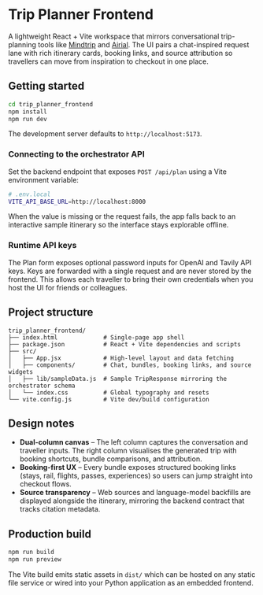 # Trip Planner Frontend

A lightweight React + Vite workspace that mirrors conversational trip-planning tools like [Mindtrip](https://mindtrip.ai/chat/) and [Airial](https://www.airial.travel/chat). The UI pairs a chat-inspired request lane with rich itinerary cards, booking links, and source attribution so travellers can move from inspiration to checkout in one place.

## Getting started

```bash
cd trip_planner_frontend
npm install
npm run dev
```

The development server defaults to `http://localhost:5173`.

### Connecting to the orchestrator API

Set the backend endpoint that exposes `POST /api/plan` using a Vite environment variable:

```bash
# .env.local
VITE_API_BASE_URL=http://localhost:8000
```

When the value is missing or the request fails, the app falls back to an interactive sample itinerary so the interface stays explorable offline.

### Runtime API keys

The Plan form exposes optional password inputs for OpenAI and Tavily API keys.
Keys are forwarded with a single request and are never stored by the frontend.
This allows each traveller to bring their own credentials when you host the UI
for friends or colleagues.

## Project structure

```
trip_planner_frontend/
├── index.html             # Single-page app shell
├── package.json           # React + Vite dependencies and scripts
├── src/
│   ├── App.jsx            # High-level layout and data fetching
│   ├── components/        # Chat, bundles, booking links, and source widgets
│   ├── lib/sampleData.js  # Sample TripResponse mirroring the orchestrator schema
│   └── index.css          # Global typography and resets
└── vite.config.js         # Vite dev/build configuration
```

## Design notes

- **Dual-column canvas** – The left column captures the conversation and traveller inputs. The right column visualises the generated trip with booking shortcuts, bundle comparisons, and attribution.
- **Booking-first UX** – Every bundle exposes structured booking links (stays, rail, flights, passes, experiences) so users can jump straight into checkout flows.
- **Source transparency** – Web sources and language-model backfills are displayed alongside the itinerary, mirroring the backend contract that tracks citation metadata.

## Production build

```bash
npm run build
npm run preview
```

The Vite build emits static assets in `dist/` which can be hosted on any static file service or wired into your Python application as an embedded frontend.
